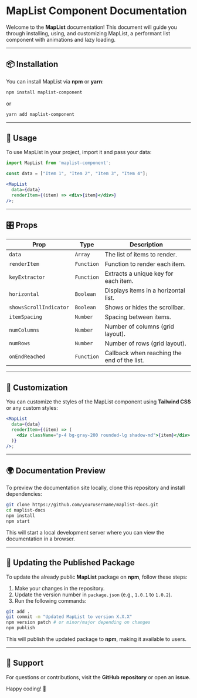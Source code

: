 # MapList Component Documentation

Welcome to the **MapList** documentation! This document will guide you through installing, using, and customizing MapList, a performant list component with animations and lazy loading.

---

## 📦 Installation

You can install MapList via **npm** or **yarn**:

```sh
npm install maplist-component
```

or

```sh
yarn add maplist-component
```

---

## 🚀 Usage

To use MapList in your project, import it and pass your data:

```jsx
import MapList from 'maplist-component';

const data = ["Item 1", "Item 2", "Item 3", "Item 4"];

<MapList 
  data={data} 
  renderItem={(item) => <div>{item}</div>} 
/>;
```

---

## 🎛️ Props

| Prop | Type | Description |
|------|------|-------------|
| `data` | `Array` | The list of items to render. |
| `renderItem` | `Function` | Function to render each item. |
| `keyExtractor` | `Function` | Extracts a unique key for each item. |
| `horizontal` | `Boolean` | Displays items in a horizontal list. |
| `showsScrollIndicator` | `Boolean` | Shows or hides the scrollbar. |
| `itemSpacing` | `Number` | Spacing between items. |
| `numColumns` | `Number` | Number of columns (grid layout). |
| `numRows` | `Number` | Number of rows (grid layout). |
| `onEndReached` | `Function` | Callback when reaching the end of the list. |

---

## 🎨 Customization

You can customize the styles of the MapList component using **Tailwind CSS** or any custom styles:

```jsx
<MapList 
  data={data} 
  renderItem={(item) => (
    <div className="p-4 bg-gray-200 rounded-lg shadow-md">{item}</div>
  )} 
/>;
```

---

## 🌍 Documentation Preview

To preview the documentation site locally, clone this repository and install dependencies:

```sh
git clone https://github.com/yourusername/maplist-docs.git
cd maplist-docs
npm install
npm start
```

This will start a local development server where you can view the documentation in a browser.

---

## 🔄 Updating the Published Package

To update the already public **MapList** package on **npm**, follow these steps:

1. Make your changes in the repository.
2. Update the version number in `package.json` (e.g., `1.0.1` to `1.0.2`).
3. Run the following commands:

```sh
git add .
git commit -m "Updated MapList to version X.X.X"
npm version patch # or minor/major depending on changes
npm publish
```

This will publish the updated package to **npm**, making it available to users.

---

## 🌟 Support

For questions or contributions, visit the **GitHub repository** or open an **issue**.

Happy coding! 🚀
